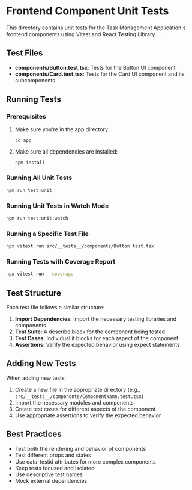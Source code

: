 # Frontend Component Unit Tests

This directory contains unit tests for the Task Management Application's frontend components using Vitest and React Testing Library.

## Test Files

- **components/Button.test.tsx**: Tests for the Button UI component
- **components/Card.test.tsx**: Tests for the Card UI component and its subcomponents

## Running Tests

### Prerequisites

1. Make sure you're in the app directory:
   ```
   cd app
   ```

2. Make sure all dependencies are installed:
   ```
   npm install
   ```

### Running All Unit Tests

```bash
npm run test:unit
```

### Running Unit Tests in Watch Mode

```bash
npm run test:unit:watch
```

### Running a Specific Test File

```bash
npx vitest run src/__tests__/components/Button.test.tsx
```

### Running Tests with Coverage Report

```bash
npx vitest run --coverage
```

## Test Structure

Each test file follows a similar structure:

1. **Import Dependencies**: Import the necessary testing libraries and components
2. **Test Suite**: A describe block for the component being tested
3. **Test Cases**: Individual it blocks for each aspect of the component
4. **Assertions**: Verify the expected behavior using expect statements

## Adding New Tests

When adding new tests:

1. Create a new file in the appropriate directory (e.g., `src/__tests__/components/ComponentName.test.tsx`)
2. Import the necessary modules and components
3. Create test cases for different aspects of the component
4. Use appropriate assertions to verify the expected behavior

## Best Practices

- Test both the rendering and behavior of components
- Test different props and states
- Use data-testid attributes for more complex components
- Keep tests focused and isolated
- Use descriptive test names
- Mock external dependencies 